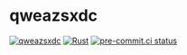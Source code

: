 # qweazsxdc

[![qweazsxdc](https://img.shields.io/crates/v/qweazsxdc)](https://crates.io/crates/qweazsxdc)
[![Rust](https://github.com/sadikkuzu/qweazsxdc/actions/workflows/rust.yml/badge.svg)](https://github.com/sadikkuzu/qweazsxdc/actions/workflows/rust.yml)
[![pre-commit.ci status](https://results.pre-commit.ci/badge/github/sadikkuzu/qweazsxdc/main.svg)](https://results.pre-commit.ci/latest/github/sadikkuzu/qweazsxdc/main)
